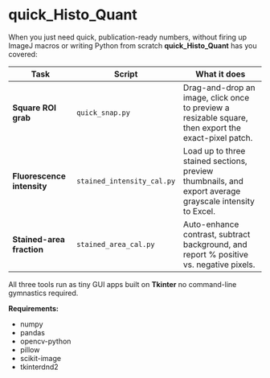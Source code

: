 # quick_Histo_Quant
When you just need quick, publication-ready numbers, without firing up ImageJ macros or writing Python from scratch  **quick_Histo_Quant** has you covered:

| Task | Script | What it does |
|------|--------|--------------|
| **Square ROI grab** | `quick_snap.py` | Drag-and-drop an image, click once to preview a resizable square, then export the exact-pixel patch. |
| **Fluorescence intensity** | `stained_intensity_cal.py` | Load up to three stained sections, preview thumbnails, and export average grayscale intensity to Excel. |
| **Stained-area fraction** | `stained_area_cal.py` | Auto-enhance contrast, subtract background, and report % positive vs. negative pixels. |

All three tools run as tiny GUI apps built on **Tkinter** no command-line gymnastics required.

**Requirements:**
- numpy
- pandas
- opencv-python
- pillow
- scikit-image
- tkinterdnd2

